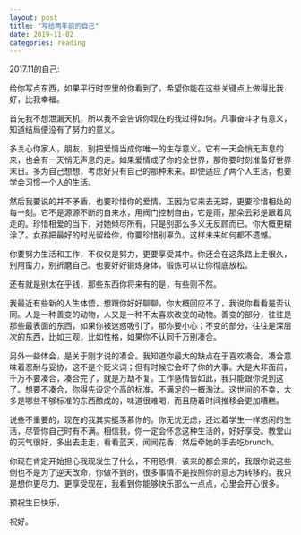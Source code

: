 ```yaml
---
layout: post
title: "写给两年前的自己"
date: 2019-11-02
categories: reading
---
```

2017.11的自己:

给你写点东西，如果平行时空里的你看到了，希望你能在这些关键点上做得比我好，比我幸福。

首先我不想泄漏天机，所以我不会告诉你现在的我过得如何。凡事奋斗才有意义，知道结局便没有了努力的意义。

多关心你家人，朋友，别把爱情当成你唯一的生存意义。它有一天会悄无声息的来，也会有一天悄无声息的走。如果爱情成了你的全世界，那你要时刻准备好世界末日。多为自己想想，考虑好只有自己的那种未来。即使适应了两个人生活，也要学会习惯一个人的生活。

然后我要说的并不矛盾，也要珍惜你的爱情。正因为它来去无踪，更要珍惜相处的每一刻。它不是源源不断的自来水，用阀门控制自由，它是雨，那朵云彩是跟着风走的。珍惜相爱的当下，对她倾尽所有，只是别那么多义无反顾而已。你大概更糊涂了。女孩把最好的时光留给你，你要珍惜别辜负。这样未来如何都不遗憾。

你要努力生活和工作，不仅仅是努力，更要享受其中。你还会在这条路上走很久，别用蛮力，别折磨自己。也要好好锻炼身体，锻炼可以让你彻底放松。

还有就是别太在乎钱，那些东西你将来有的是，有些则不然。

我最近有些新的人生体悟，想跟你好好聊聊，你大概回应不了，我说你看看是否认同。人是一种善变的动物，人又是一种不太喜欢改变的动物。善变的部分，往往是那些最表面的东西，如果你被迷惑吸引了，那你要小心；不变的部分，往往是深层次的东西，比如三观，比如性格，如果你不认同千万别凑合。

另外一些体会，是关于刚才说的凑合。我知道你最大的缺点在于喜欢凑合。凑合意味着忍耐与妥协，这不是个贬义词；但有时候它会坏了你的大事。大是大非面前，千万不要凑合，凑合完了，就是万劫不复。工作感情皆如此，我只能跟你说到这了。想要不凑合，你得先设定个高的标准，不满足的一概淘汰。这世间的不幸，大多是哪些不够标准的东西酿成的，味道很难喝，而且随着时间推移会更加糟糕。

说些不重要的，现在的我其实挺羡慕你的。你无忧无虑，还过着学生一样悠闲的生活，尽管你自己时有不满。相信我，你一定会怀念这种生活的，好好享受。教堂山的天气很好，多出去走走，看看蓝天，闻闻花香，然后牵她的手去吃brunch。

你现在肯定开始担心我现发生了什么，不用恐惧，该来的都会来的，我跟你说这些倒也不是为了逆天改命，你做不到的，很多事情不是按照你的意志为转移的。我只是想你更尽力、更享受现在，我看到你能够快乐那么一点点，心里会开心很多。

预祝生日快乐，

祝好。